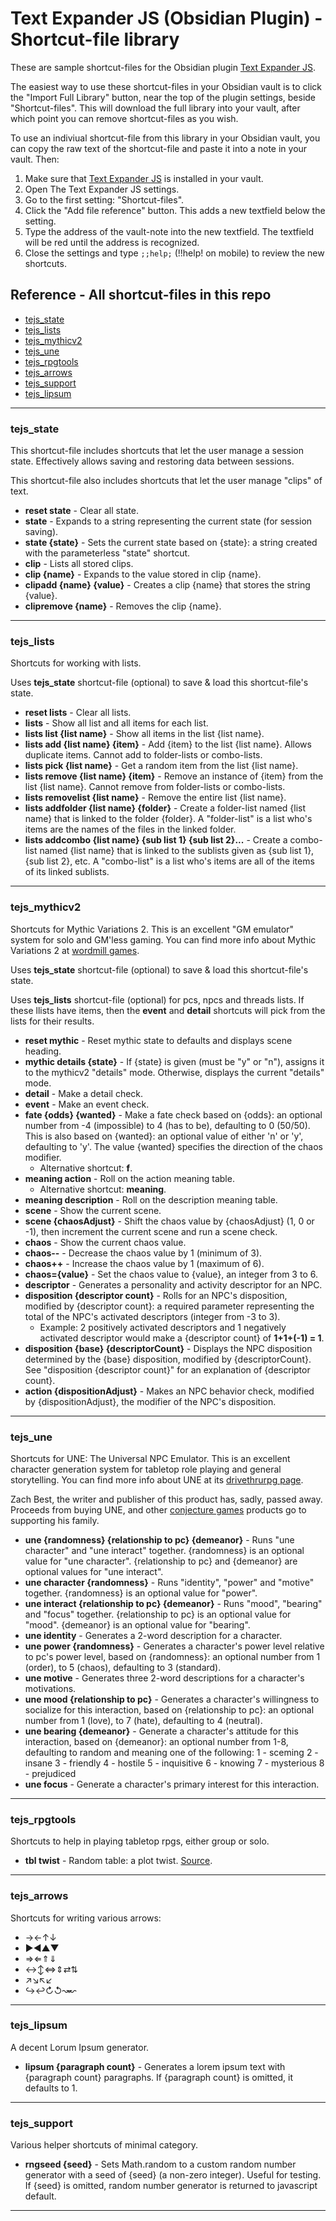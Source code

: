 # Text Expander JS (Obsidian Plugin) - Shortcut-file library

These are sample shortcut-files for the Obsidian plugin [Text Expander JS](https://github.com/jon-heard/obsidian-text-expander-js).

The easiest way to use these shortcut-files in your Obsidian vault is to click the "Import Full Library" button, near the top of the plugin settings, beside "Shortcut-files".  This will download the full library into your vault, after which point you can remove shortcut-files as you wish.

To use an indiviual shortcut-file from this library in your Obsidian vault, you can copy the raw text of the shortcut-file and paste it into a note in your vault.  Then:
1. Make sure that [Text Expander JS](https://github.com/jon-heard/obsidian-text-expander-js) is installed in your vault.
2. Open The Text Expander JS settings.
3. Go to the first setting: "Shortcut-files".
4. Click the "Add file reference" button.  This adds a new textfield below the setting.
5. Type the address of the vault-note into the new textfield.  The textfield will be red until the address is recognized.
6. Close the settings and type `;;help;` (!!help! on mobile) to review the new shortcuts.

## Reference - All shortcut-files in this repo

- [tejs_state](#tejs_state)
- [tejs_lists](#tejs_lists)
- [tejs_mythicv2](#tejs_mythicv2)
- [tejs_une](#tejs_une)
- [tejs_rpgtools](#tejs_rpgtools)
- [tejs_arrows](#tejs_arrows)
- [tejs_support](#tejs_support)
- [tejs_lipsum](#tejs_lipsum)

***

### tejs_state
This shortcut-file includes shortcuts that let the user manage a session state.  Effectively allows saving and restoring data between sessions.  

This shortcut-file also includes shortcuts that let the user manage "clips" of text.

- __reset state__ - Clear all state.
- __state__ - Expands to a string representing the current state (for session saving).
- __state {state}__ - Sets the current state based on {state}: a string created with the parameterless "state" shortcut.
- __clip__ - Lists all stored clips.
- __clip {name}__ - Expands to the value stored in clip {name}.
- __clipadd {name} {value}__ - Creates a clip {name} that stores the string {value}.
- __clipremove {name}__ - Removes the clip {name}.

***

### tejs_lists
Shortcuts for working with lists.

Uses __tejs_state__ shortcut-file (optional) to save & load this shortcut-file's state.

- __reset lists__ - Clear all lists.
- __lists__ - Show all list and all items for each list.
- __lists list {list name}__ - Show all items in the list {list name}.
- __lists add {list name} {item}__ - Add {item} to the list {list name}.  Allows duplicate items.  Cannot add to folder-lists or combo-lists.
- __lists pick {list name}__ - Get a random item from the list {list name}.
- __lists remove {list name} {item}__ - Remove an instance of {item} from the list {list name}.  Cannot remove from folder-lists or combo-lists.
- __lists removelist {list name}__ - Remove the entire list {list name}.
- __lists addfolder {list name} {folder}__ - Create a folder-list named {list name} that is linked to the folder {folder}.  A "folder-list" is a list who's items are the names of the files in the linked folder.
- __lists addcombo {list name} {sub list 1} {sub list 2}...__ - Create a combo-list named {list name} that is linked to the sublists given as {sub list 1}, {sub list 2}, etc.  A "combo-list" is a list who's items are all of the items of its linked sublists.

***

### tejs_mythicv2
Shortcuts for Mythic Variations 2.  This is an excellent "GM emulator" system for solo and GM'less gaming.  You can find more info about Mythic Variations 2 at [wordmill games](http://wordmillgames.com/mythic-variations-2.html).

Uses __tejs_state__ shortcut-file (optional) to save & load this shortcut-file's state.

Uses __tejs_lists__ shortcut-file (optional) for pcs, npcs and threads lists.  If these llists have items, then the __event__ and __detail__ shortcuts will pick from the lists for their results.

- __reset mythic__ - Reset mythic state to defaults and displays scene heading.
- __mythic details {state}__ - If {state} is given (must be "y" or "n"), assigns it to the mythicv2 "details" mode.  Otherwise, displays the current "details" mode.
- __detail__ - Make a detail check.
- __event__ - Make an event check.
- __fate {odds} {wanted}__ - Make a fate check based on {odds}: an optional number from -4 (impossible) to 4 (has to be), defaulting to 0 (50/50).  This is also based on {wanted}: an optional value of either 'n' or 'y', defaulting to 'y'.  The value {wanted} specifies the direction of the chaos modifier.
    - Alternative shortcut: __f__.
- __meaning action__ - Roll on the action meaning table.
    - Alternative shortcut: __meaning__.
- __meaning description__ - Roll on the description meaning table.
- __scene__ - Show the current scene.
- __scene {chaosAdjust}__ - Shift the chaos value by {chaosAdjust} (1, 0 or -1), then increment the current scene and run a scene check.
- __chaos__ - Show the current chaos value.
- __chaos--__ - Decrease the chaos value by 1 (minimum of 3).
- __chaos++__ - Increase the chaos value by 1 (maximum of 6).
- __chaos={value}__ - Set the chaos value to {value}, an integer from 3 to 6.
- __descriptor__ - Generates a personality and activity descriptor for an NPC.
- __disposition {descriptor count}__ - Rolls for an NPC's disposition, modified by {descriptor count}: a required parameter representing the total of the NPC's activated descriptors (integer from -3 to 3).
    - Example: 2 positively activated descriptors and 1 negatively activated descriptor would make a {descriptor count} of __1+1+(-1) = 1__.
- __disposition {base} {descriptorCount}__ - Displays the NPC disposition determined by the {base} disposition, modified by {descriptorCount}.  See "disposition {descriptor count}" for an explanation of {descriptor count}.
- __action {dispositionAdjust}__ - Makes an NPC behavior check, modified by {dispositionAdjust}, the modifier of the NPC's disposition.

***

### tejs_une
Shortcuts for UNE: The Universal NPC Emulator.  This is an excellent character generation system for tabletop role playing and general storytelling.  You can find more info about UNE at its [drivethrurpg page](https://www.drivethrurpg.com/product/134163/UNE-The-Universal-NPC-Emulator-rev).

Zach Best, the writer and publisher of this product has, sadly, passed away.  Proceeds from buying UNE, and other [conjecture games](https://www.drivethrurpg.com/browse/pub/7251/Conjecture-Games) products go to supporting his family.

- __une {randomness} {relationship to pc} {demeanor}__ - Runs "une character" and "une interact" together.  {randomness} is an optional value for "une character".  {relationship to pc} and {demeanor} are optional values for "une interact".
- __une character {randomness}__ - Runs "identity", "power" and "motive" together.  {randomness} is an optional value for "power".
- __une interact {relationship to pc} {demeanor}__ - Runs "mood", "bearing" and "focus" together.  {relationship to pc} is an optional value for "mood".  {demeanor} is an optional value for "bearing".
- __une identity__ - Generates a 2-word description for a character.
- __une power {randomness}__ - Generates a character's power level relative to pc's power level, based on {randomness}: an optional number from 1 (order), to 5 (chaos), defaulting to 3 (standard).
- __une motive__ - Generates three 2-word descriptions for a character's motivations.
- __une mood {relationship to pc}__ - Generates a character's willingness to socialize for this interaction, based on {relationship to pc}: an optional number from 1 (love), to 7 (hate), defaulting to 4 (neutral).
- __une bearing {demeanor}__ - Generate a character's attitude for this interaction, based on {demeanor}: an optional number from 1-8, defaulting to random and meaning one of the following:
    1 - sceming       2 - insane       3 - friendly          4 - hostile
    5 - inquisitive    6 - knowing    7 - mysterious    8 - prejudiced
- __une focus__ - Generate a character's primary interest for this interaction.

***

### tejs_rpgtools
Shortcuts to help in playing tabletop rpgs, either group or solo.

- __tbl twist__ - Random table: a plot twist.  [Source](https://jvhouse.xyz/plot-twist-situations).

***

### tejs_arrows
Shortcuts for writing various arrows:
- →←↑↓
- ▶◀▲▼
- ⇒⇐⇑⇓
- ↔↕⇔⇕⇄⇅
- ↗↘↖↙
- ↪↩↻↺↝↜

***

### tejs_lipsum
A decent Lorum Ipsum generator.

- __lipsum {paragraph count}__ - Generates a lorem ipsum text with {paragraph count} paragraphs.  If {paragraph count} is omitted, it defaults to 1.

***

### tejs_support
Various helper shortcuts of minimal category.

- __rngseed {seed}__ - Sets Math.random to a custom random number generator with a seed of {seed} (a non-zero integer).  Useful for testing.  If {seed} is omitted, random number generator is returned to javascript default.

***

